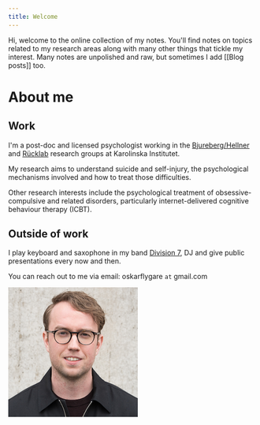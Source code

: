 ```yaml
---
title: Welcome
---
```


Hi, welcome to the online collection of my notes. You'll find notes on topics related to my research areas along with many other things that tickle my interest. Many notes are unpolished and raw, but sometimes I add [[Blog posts]] too.

# About me
## Work

I'm a post-doc and licensed psychologist working in the [Bjureberg/Hellner](https://ki.se/cns/johan-bjureberg-och-clara-hellners-forskargrupp?ref=oskarflygare.com) and [Rücklab](https://rucklab.com/?ref=oskarflygare.com) research groups at Karolinska Institutet.

My research aims to understand suicide and self-injury, the psychological mechanisms involved and how to treat those difficulties.

Other research interests include the psychological treatment of obsessive-compulsive and related disorders, particularly internet-delivered cognitive behaviour therapy (ICBT).

## Outside of work

I play keyboard and saxophone in my band [Division 7](https://open.spotify.com/artist/3z6F8NIRs126ddMywopmfP?si=JqEHsYkXShGriY1kaCsEaw&ref=oskarflygare.com), DJ and give public presentations every now and then.

You can reach out to me via email: oskarflygare `at` gmail.com 

![](files/square-portrait.png)
